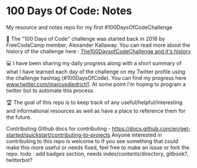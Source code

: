 # 100 Days Of Code: Notes
My resource and notes repo for my first #100DaysOfCodeChallenge

📖 The "100 Days of Code" challenge was started back in 2016 by FreeCodeCamp member, Alexander Kallaway. You can read more about the history of the challenge here : [The100DaysofCodeChallenge and it's history](https://www.freecodecamp.org/news/the-crazy-history-of-the-100daysofcode-challenge-and-why-you-should-try-it-for-2018-6c89a76e298d/)

💻 I have been sharing my daily progress along with a short summary of what I have learned each day of the challenge on my Twitter profile using the challenge hashtag (#100DaysOfCode). You can find my progress here www.twitter.com/marcusdiedrich1. At some point I'm hoping to program a twitter bot to automate this process.

🏆 The goal of this repo is to keep track of any useful/helpful/interesting and informational resources as well as have a place to reference them for the future.

Contributing
Github docs for contributing - https://docs.github.com/en/get-started/quickstart/contributing-to-projects
Anyone interested in contributing to this repo is welcome to
If you see something that could make this more useful or needs fixed, feel free to make an issue or fork the repo.
todo : add badges section, needs index/contents/directory, gitbook?, twitterbot?
